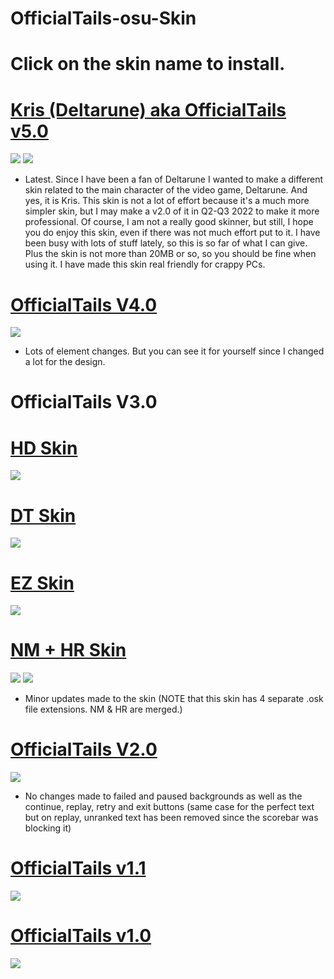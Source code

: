 # OfficialTails-osu-Skin
# Click on the skin name to install.

# [Kris (Deltarune) aka OfficialTails v5.0](https://officialtailsyt.s-ul.eu/WZ9kcUHA)
![](https://imgur.com/7EpQVvy.jpg)
![](https://imgur.com/quuqL3Z.jpg)
* Latest. Since I have been a fan of Deltarune I wanted to make a different skin related to the main character of the video game, Deltarune. And yes, it is Kris. This skin is not a lot of effort because it's a much more simpler skin, but I may make a v2.0 of it in Q2-Q3 2022 to make it more professional. Of course, I am not a really good skinner, but still, I hope you do enjoy this skin, even if there was not much effort put to it. I have been busy with lots of stuff lately, so this is so far of what I can give. Plus the skin is not more than 20MB or so, so you should be fine when using it. I have made this skin real friendly for crappy PCs.

# [OfficialTails V4.0](https://officialtailsyt.s-ul.eu/oQMvGFmu)
![](https://imgur.com/h2b86Ah.jpg)
* Lots of element changes. But you can see it for yourself since I changed a lot for the design.

# OfficialTails V3.0
# [HD Skin](https://officialtailsyt.s-ul.eu/y8pFxstJ)
![](https://imgur.com/YOh3Fm1.jpg)
# [DT Skin](https://officialtailsyt.s-ul.eu/zDcWjUqT)
![](https://imgur.com/pN3uoTM.jpg)
# [EZ Skin](https://officialtailsyt.s-ul.eu/hSmxL0OC)
![](https://imgur.com/5nMVHkx.jpg)
# [NM + HR Skin](https://officialtailsyt.s-ul.eu/nrcuzSx2)
![](https://imgur.com/xmpmeuu.jpg)
![](https://imgur.com/kV0Fuz6.jpg)
* Minor updates made to the skin (NOTE that this skin has 4 separate .osk file extensions. NM & HR are merged.)

# [OfficialTails V2.0](https://officialtailsyt.s-ul.eu/Xff8AQlF)
![](https://i.imgur.com/naO0M5r.jpg)
- No changes made to failed and paused backgrounds as well as the continue, replay, retry and exit buttons (same case for the perfect text but on replay, unranked text has been removed since the scorebar was blocking it)

# [OfficialTails v1.1](https://officialtailsyt.s-ul.eu/Zj36pWao)
![](https://i.imgur.com/2HO837O.jpg)

# [OfficialTails v1.0](https://officialtailsyt.s-ul.eu/JKKvZI0Y)
![](https://i.imgur.com/KsCdWA7.jpg)
